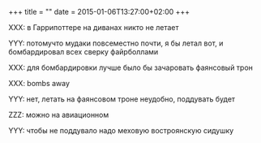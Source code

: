 +++
title = ""
date = 2015-01-06T13:27:00+02:00
+++

XXX: в Гаррипоттере на диванах никто не летает


YYY: потомучто мудаки повсеместно почти, я бы летал вот, и бомбардировал всех сверку файрболлами


XXX: для бомбардировки лучше было бы зачаровать фаянсовый трон


XXX: bombs away


YYY: нет, летать на фаянсовом троне неудобно, поддувать будет


ZZZ: можно на авиационном


YYY: чтобы не поддувало надо меховую востроянскую сидушку


